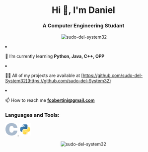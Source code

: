 <h1 align="center">Hi 👋, I'm Daniel</h1>
<h3 align="center">A Computer Engineering Studant</h3>


<p align="center">&nbsp;<img align="center" src="https://github-readme-stats.vercel.app/api?username=sudo-del-system32&show_icons=true&theme=dark&locale=en" alt="sudo-del-system32" /></p

- 🌱 I’m currently learning **Python, Java, C++, OPP**

- 👨‍💻 All of my projects are available at [https://github.com/sudo-del-System32](https://github.com/sudo-del-System32)

- 📫 How to reach me **fcobertini@gmail.com**




<h3 align="left">Languages and Tools:</h3>
<p align="left"> <a href="https://www.cprogramming.com/" target="_blank" rel="noreferrer"> <img src="https://raw.githubusercontent.com/devicons/devicon/master/icons/c/c-original.svg" alt="c" width="40" height="40"/> </a> <a href="https://www.python.org" target="_blank" rel="noreferrer"> <img src="https://raw.githubusercontent.com/devicons/devicon/master/icons/python/python-original.svg" alt="python" width="40" height="40"/> </a> </p>



<p align="center"><img align="center" src="https://github-readme-stats.vercel.app/api/top-langs?username=sudo-del-system32&show_icons=true&theme=dark&locale=en&layout=compact" alt="sudo-del-system32" /></p>

